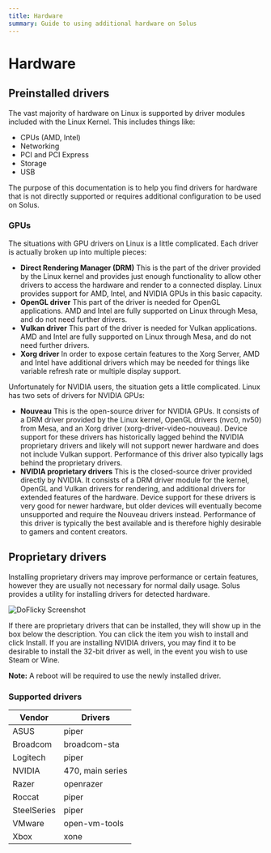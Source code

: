 ```yaml
---
title: Hardware
summary: Guide to using additional hardware on Solus
---
```


# Hardware

## Preinstalled drivers

The vast majority of hardware on Linux is supported by driver modules included with the Linux Kernel. This includes things like:

- CPUs (AMD, Intel)
- Networking
- PCI and PCI Express
- Storage
- USB

The purpose of this documentation is to help you find drivers for hardware that is not directly supported or requires additional configuration to be used on Solus.

### GPUs

The situations with GPU drivers on Linux is a little complicated. Each driver is actually broken up into multiple pieces:

- **Direct Rendering Manager (DRM)**
  This is the part of the driver provided by the Linux kernel and provides just enough functionality to allow other drivers to access the hardware and render to a connected display.
  Linux provides support for AMD, Intel, and NVIDIA GPUs in this basic capacity.
- **OpenGL driver**
  This part of the driver is needed for OpenGL applications. AMD and Intel are fully supported on Linux through Mesa, and do not need further drivers.
- **Vulkan driver**
  This part of the driver is needed for Vulkan applications. AMD and Intel are fully supported on Linux through Mesa, and do not need further drivers.
- **Xorg driver**
  In order to expose certain features to the Xorg Server, AMD and Intel have additional drivers which may be needed for things like variable refresh rate or multiple display support.

Unfortunately for NVIDIA users, the situation gets a little complicated. Linux has two sets of drivers for NVIDIA GPUs:

- **Nouveau**
  This is the open-source driver for NVIDIA GPUs. It consists of a DRM driver provided by the Linux kernel, OpenGL drivers (nvc0, nv50) from Mesa, and an Xorg driver (xorg-driver-video-nouveau).
  Device support for these drivers has historically lagged behind the NVIDIA proprietary drivers and likely will not support newer hardware and does not include Vulkan support.
  Performance of this driver also typically lags behind the proprietary drivers.
- **NVIDIA proprietary drivers**
  This is the closed-source driver provided directly by NVIDIA. It consists of a DRM driver module for the kernel, OpenGL and Vulkan drivers for rendering, and additional drivers for extended features of the hardware.
  Device support for these drivers is very good for newer hardware, but older devices will eventually become unsupported and require the Nouveau drivers instead.
  Performance of this driver is typically the best available and is therefore highly desirable to gamers and content creators.

## Proprietary drivers

Installing proprietary drivers may improve performance or certain features, however they are usually not necessary for normal daily usage. Solus provides a utility for installing drivers for detected hardware.

![DoFlicky Screenshot](doflicky.jpg)

If there are proprietary drivers that can be installed, they will show up in the box below the description. You can click the item you wish to install and click Install. If you are installing NVIDIA drivers, you may find it to be desirable to install the 32-bit driver as well, in the event you wish to use Steam or Wine.

**Note:** A reboot will be required to use the newly installed driver.

### Supported drivers

| Vendor      | Drivers          |
| ----------- | ---------------- |
| ASUS        | piper            |
| Broadcom    | broadcom-sta     |
| Logitech    | piper            |
| NVIDIA      | 470, main series |
| Razer       | openrazer        |
| Roccat      | piper            |
| SteelSeries | piper            |
| VMware      | open-vm-tools    |
| Xbox        | xone             |
